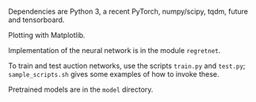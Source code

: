 Dependencies are Python 3, a recent PyTorch, numpy/scipy, tqdm, future and tensorboard.

Plotting with Matplotlib.

Implementation of the neural network is in the module `regretnet`. 

To train and test auction networks, use the scripts `train.py` and `test.py`; `sample_scripts.sh` gives some examples of how to invoke these.

Pretrained models are in the `model` directory.


